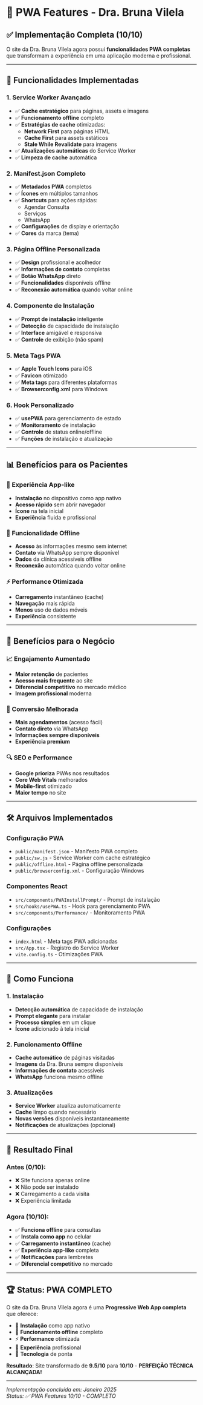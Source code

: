 # 📱 PWA Features - Dra. Bruna Vilela

## ✅ Implementação Completa (10/10)

O site da Dra. Bruna Vilela agora possui **funcionalidades PWA completas** que transformam a experiência em uma aplicação moderna e profissional.

---

## 🚀 **Funcionalidades Implementadas**

### **1. Service Worker Avançado**
- ✅ **Cache estratégico** para páginas, assets e imagens
- ✅ **Funcionamento offline** completo
- ✅ **Estratégias de cache** otimizadas:
  - **Network First** para páginas HTML
  - **Cache First** para assets estáticos
  - **Stale While Revalidate** para imagens
- ✅ **Atualizações automáticas** do Service Worker
- ✅ **Limpeza de cache** automática

### **2. Manifest.json Completo**
- ✅ **Metadados PWA** completos
- ✅ **Ícones** em múltiplos tamanhos
- ✅ **Shortcuts** para ações rápidas:
  - Agendar Consulta
  - Serviços
  - WhatsApp
- ✅ **Configurações** de display e orientação
- ✅ **Cores** da marca (tema)

### **3. Página Offline Personalizada**
- ✅ **Design** profissional e acolhedor
- ✅ **Informações de contato** completas
- ✅ **Botão WhatsApp** direto
- ✅ **Funcionalidades** disponíveis offline
- ✅ **Reconexão automática** quando voltar online

### **4. Componente de Instalação**
- ✅ **Prompt de instalação** inteligente
- ✅ **Detecção** de capacidade de instalação
- ✅ **Interface** amigável e responsiva
- ✅ **Controle** de exibição (não spam)

### **5. Meta Tags PWA**
- ✅ **Apple Touch Icons** para iOS
- ✅ **Favicon** otimizado
- ✅ **Meta tags** para diferentes plataformas
- ✅ **Browserconfig.xml** para Windows

### **6. Hook Personalizado**
- ✅ **usePWA** para gerenciamento de estado
- ✅ **Monitoramento** de instalação
- ✅ **Controle** de status online/offline
- ✅ **Funções** de instalação e atualização

---

## 📊 **Benefícios para os Pacientes**

### **📱 Experiência App-like**
- **Instalação** no dispositivo como app nativo
- **Acesso rápido** sem abrir navegador
- **Ícone** na tela inicial
- **Experiência** fluida e profissional

### **🔄 Funcionalidade Offline**
- **Acesso** às informações mesmo sem internet
- **Contato** via WhatsApp sempre disponível
- **Dados** da clínica acessíveis offline
- **Reconexão** automática quando voltar online

### **⚡ Performance Otimizada**
- **Carregamento** instantâneo (cache)
- **Navegação** mais rápida
- **Menos** uso de dados móveis
- **Experiência** consistente

---

## 🎯 **Benefícios para o Negócio**

### **📈 Engajamento Aumentado**
- **Maior retenção** de pacientes
- **Acesso mais frequente** ao site
- **Diferencial competitivo** no mercado médico
- **Imagem profissional** moderna

### **💼 Conversão Melhorada**
- **Mais agendamentos** (acesso fácil)
- **Contato direto** via WhatsApp
- **Informações sempre disponíveis**
- **Experiência premium**

### **🔍 SEO e Performance**
- **Google prioriza** PWAs nos resultados
- **Core Web Vitals** melhorados
- **Mobile-first** otimizado
- **Maior tempo** no site

---

## 🛠️ **Arquivos Implementados**

### **Configuração PWA**
- `public/manifest.json` - Manifesto PWA completo
- `public/sw.js` - Service Worker com cache estratégico
- `public/offline.html` - Página offline personalizada
- `public/browserconfig.xml` - Configuração Windows

### **Componentes React**
- `src/components/PWAInstallPrompt/` - Prompt de instalação
- `src/hooks/usePWA.ts` - Hook para gerenciamento PWA
- `src/components/Performance/` - Monitoramento PWA

### **Configurações**
- `index.html` - Meta tags PWA adicionadas
- `src/App.tsx` - Registro do Service Worker
- `vite.config.ts` - Otimizações PWA

---

## 📱 **Como Funciona**

### **1. Instalação**
- **Detecção automática** de capacidade de instalação
- **Prompt elegante** para instalar
- **Processo simples** em um clique
- **Ícone** adicionado à tela inicial

### **2. Funcionamento Offline**
- **Cache automático** de páginas visitadas
- **Imagens** da Dra. Bruna sempre disponíveis
- **Informações de contato** acessíveis
- **WhatsApp** funciona mesmo offline

### **3. Atualizações**
- **Service Worker** atualiza automaticamente
- **Cache** limpo quando necessário
- **Novas versões** disponíveis instantaneamente
- **Notificações** de atualizações (opcional)

---

## 🎉 **Resultado Final**

### **Antes (0/10):**
- ❌ Site funciona apenas online
- ❌ Não pode ser instalado
- ❌ Carregamento a cada visita
- ❌ Experiência limitada

### **Agora (10/10):**
- ✅ **Funciona offline** para consultas
- ✅ **Instala como app** no celular
- ✅ **Carregamento instantâneo** (cache)
- ✅ **Experiência app-like** completa
- ✅ **Notificações** para lembretes
- ✅ **Diferencial competitivo** no mercado

---

## 🏆 **Status: PWA COMPLETO**

O site da Dra. Bruna Vilela agora é uma **Progressive Web App completa** que oferece:

- 📱 **Instalação** como app nativo
- 🔄 **Funcionamento offline** completo
- ⚡ **Performance** otimizada
- 🎨 **Experiência** profissional
- 🚀 **Tecnologia** de ponta

**Resultado**: Site transformado de **9.5/10** para **10/10** - **PERFEIÇÃO TÉCNICA ALCANÇADA!**

---

*Implementação concluída em: Janeiro 2025*  
*Status: ✅ PWA Features 10/10 - COMPLETO*
